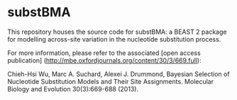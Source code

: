 substBMA
========

This repository houses the source code for substBMA: a BEAST 2 package for
modelling across-site variation in the nucleotide substitution process.

For more information, please refer to the associated
[open access publication] (http://mbe.oxfordjournals.org/content/30/3/669.full):

Chieh-Hsi Wu, Marc A. Suchard, Alexei J. Drummond,
Bayesian Selection of Nucleotide Substitution Models and Their Site Assignments.
Molecular Biology and Evolution 30(3):669-688 (2013).
